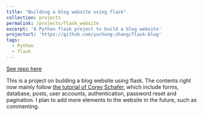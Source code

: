 ```yaml
---
title: "Building a blog website using flask"
collection: projects
permalink: /projects/flask_website
excerpt: 'A Python flask project to build a blog website'
projecturl: 'https://github.com/yuchong-zhang/flask-blog'
tags:
  - Python
  - flask
---
```


<a href='https://github.com/yuchong-zhang/flask-blog'>See repo here</a>

This is a project on building a blog website using flask. The contents right now mainly follow <a href='https://www.youtube.com/watch?v=MwZwr5Tvyxo&list=PL-osiE80TeTs4UjLw5MM6OjgkjFeUxCYH'>the tutorial of Corey Schafer</a>, which include forms, database, posts, user accounts, authentication, password reset and pagination. I plan to add more elements to the website in the future, such as commenting.
